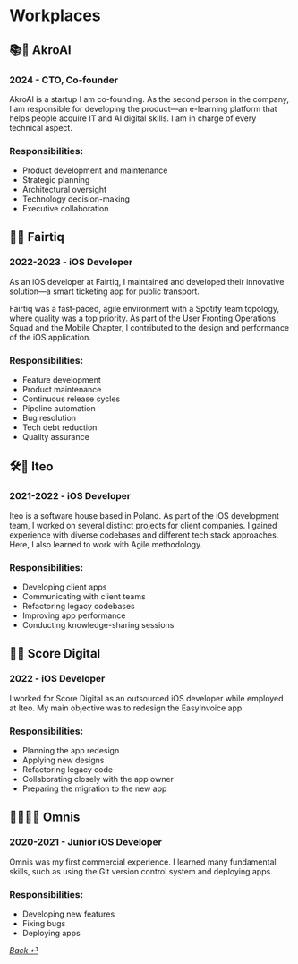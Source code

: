 # Workplaces

## 📚📱 **AkroAI**  
### 2024 - CTO, Co-founder

AkroAI is a startup I am co-founding. As the second person in the company, I am responsible for developing the product—an e-learning platform that helps people acquire IT and AI digital skills. I am in charge of every technical aspect.

### Responsibilities:
- Product development and maintenance
- Strategic planning
- Architectural oversight
- Technology decision-making
- Executive collaboration

## 🚄📱 **Fairtiq**  
### 2022-2023 - iOS Developer

As an iOS developer at Fairtiq, I maintained and developed their innovative solution—a smart ticketing app for public transport.

Fairtiq was a fast-paced, agile environment with a Spotify team topology, where quality was a top priority. As part of the User Fronting Operations Squad and the Mobile Chapter, I contributed to the design and performance of the iOS application.

### Responsibilities:
- Feature development
- Product maintenance
- Continuous release cycles
- Pipeline automation
- Bug resolution
- Tech debt reduction
- Quality assurance

## 🛠️📱 **Iteo**  
### 2021-2022 - iOS Developer

Iteo is a software house based in Poland. As part of the iOS development team, I worked on several distinct projects for client companies. I gained experience with diverse codebases and different tech stack approaches. Here, I also learned to work with Agile methodology.

### Responsibilities:
- Developing client apps
- Communicating with client teams
- Refactoring legacy codebases
- Improving app performance
- Conducting knowledge-sharing sessions

## 🧾📱 **Score Digital**  
### 2022 - iOS Developer

I worked for Score Digital as an outsourced iOS developer while employed at Iteo. My main objective was to redesign the EasyInvoice app.

### Responsibilities:
- Planning the app redesign
- Applying new designs
- Refactoring legacy code
- Collaborating closely with the app owner
- Preparing the migration to the new app

## 👷🏻‍♂️📱 **Omnis**  
### 2020-2021 - Junior iOS Developer

Omnis was my first commercial experience. I learned many fundamental skills, such as using the Git version control system and deploying apps.

### Responsibilities:
- Developing new features
- Fixing bugs
- Deploying apps

[_Back ⏎_ ](../README.md)
